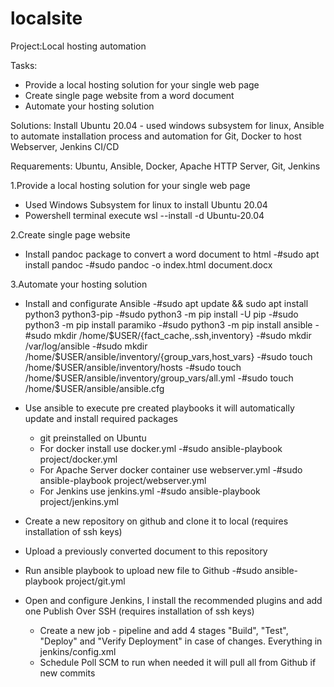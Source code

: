 # localsite
Project:Local hosting automation

Tasks:
- Provide a local hosting solution for your single web page
- Create single page website from a word document 
- Automate your hosting solution

Solutions:
Install Ubuntu 20.04 - used windows subsystem for linux, Ansible to automate installation process and automation for Git, Docker to host Webserver, Jenkins CI/CD 

Requarements:
Ubuntu, Ansible, Docker, Apache HTTP Server, Git, Jenkins


1.Provide a local hosting solution for your single web page
  - Used Windows Subsystem for linux to install Ubuntu 20.04
  - Powershell terminal execute wsl --install -d Ubuntu-20.04

2.Create single page website
  - Install pandoc package to convert a word document to html
    -#sudo apt install pandoc
    -#sudo pandoc -o index.html document.docx

3.Automate your hosting solution
  - Install and configurate Ansible
    -#sudo apt update && sudo apt install python3 python3-pip
    -#sudo python3 -m pip install -U pip
    -#sudo python3 -m pip install paramiko
    -#sudo python3 -m pip install ansible
    -#sudo mkdir /home/$USER/{fact_cache,.ssh,inventory}
    -#sudo mkdir /var/log/ansible
    -#sudo mkdir /home/$USER/ansible/inventory/{group_vars,host_vars}
    -#sudo touch /home/$USER/ansible/inventory/hosts
    -#sudo touch /home/$USER/ansible/inventory/group_vars/all.yml
    -#sudo touch /home/$USER/ansible/ansible.cfg
  
  - Use ansible to execute pre created playbooks it will automatically update and install required packages
    - git preinstalled on Ubuntu
    - For docker install use docker.yml
      -#sudo ansible-playbook project/docker.yml
    - For Apache Server docker container use webserver.yml
      -#sudo ansible-playbook project/webserver.yml
    - For Jenkins use jenkins.yml
      -#sudo ansible-playbook project/jenkins.yml
  
  - Create a new repository on github and clone it to local (requires installation of ssh keys)
  - Upload a previously converted document to this repository
  - Run ansible playbook to upload new file to Github
      -#sudo ansible-playbook project/git.yml
  
  - Open and configure Jenkins, I install the recommended plugins and add one Publish Over SSH (requires installation of ssh keys)
    - Create a new job - pipeline and add 4 stages "Build", "Test", "Deploy" and "Verify Deployment" in case of changes. Everything in jenkins/config.xml
    - Schedule Poll SCM to run when needed it will pull all from Github if new commits
        
  
  

